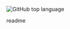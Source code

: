 ![GitHub top language](https://img.shields.io/github/languages/top/TarasPyzo/node-test-dump.svg?color=blue&logo=Node.js&logoColor=red&style=popout)

readme
